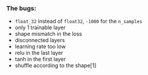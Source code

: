 ### The bugs:

- `float_32` instead of `float32`, `-1000` for the `n_samples`
- only 1 trainable layer
- shape mismatch in the loss
- disconnected layers
- learning rate too low
- relu in the last layer
- tanh in the first layer
- shuffle according to the shape[1]